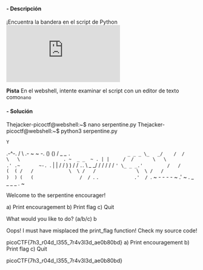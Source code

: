 #### - **Descripción** 
¡Encuentra la bandera en el script de Python![Descargar script de Python](https://artifacts.picoctf.net/c/35/serpentine.py)

**Pista**
En el webshell, intente examinar el script con un editor de texto como`nano`

#### - **Solución** 
Thejacker-picoctf@webshell:~$ nano serpentine.py 
Thejacker-picoctf@webshell:~$ python3 serpentine.py 

    Y
  .-^-.
 /     \      .- ~ ~ -.
()     ()    /   _ _   `.                     _ _ _
 \_   _/    /  /     \   \                . ~  _ _  ~ .
   | |     /  /       \   \             .' .~       ~-. `.
   | |    /  /         )   )           /  /             `.`.
   \ \_ _/  /         /   /           /  /                `'
    \_ _ _.'         /   /           (  (
                    /   /             \  \
                   /   /               \  \
                  /   /                 )  )
                 (   (                 /  /
                  `.  `.             .'  /
                    `.   ~ - - - - ~   .'
                       ~ . _ _ _ _ . ~

Welcome to the serpentine encourager!


a) Print encouragement
b) Print flag
c) Quit

What would you like to do? (a/b/c) b

Oops! I must have misplaced the print_flag function! Check my source code!


picoCTF{7h3_r04d_l355_7r4v3l3d_ae0b80bd}
a) Print encouragement
b) Print flag
c) Quit

picoCTF{7h3_r04d_l355_7r4v3l3d_ae0b80bd}